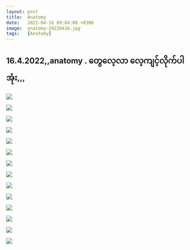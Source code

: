 ```yaml
---
layout: post
title:  Anatomy
date:   2022-04-16 09:04:00 +0300
image:  anatomy-20220416.jpg
tags:   [Anatomy]
---
```

## 16.4.2022,,anatomy . ​တွေ ​​လေ့လာ ​လေ့ကျင့်လိုက်ပါအုံး,,,

![]({{site.baseurl}}/img/anatomy-20220416/01.jpg)

![]({{site.baseurl}}/img/anatomy-20220416/02.jpg)

![]({{site.baseurl}}/img/anatomy-20220416/03.jpg)

![]({{site.baseurl}}/img/anatomy-20220416/04.jpg)

![]({{site.baseurl}}/img/anatomy-20220416/05.jpg)

![]({{site.baseurl}}/img/anatomy-20220416/06.jpg)

![]({{site.baseurl}}/img/anatomy-20220416/07.jpg)

![]({{site.baseurl}}/img/anatomy-20220416/08.jpg)

![]({{site.baseurl}}/img/anatomy-20220416/09.jpg)

![]({{site.baseurl}}/img/anatomy-20220416/10.jpg)

![]({{site.baseurl}}/img/anatomy-20220416/11.jpg)

![]({{site.baseurl}}/img/anatomy-20220416/12.jpg)

![]({{site.baseurl}}/img/anatomy-20220416/13.jpg)

![]({{site.baseurl}}/img/anatomy-20220416/14.jpg)


